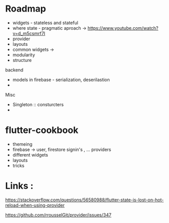 # Roadmap

* widgets - stateless and stateful
* where state - pragmatic aproach -> https://www.youtube.com/watch?v=d_m5csmrf7I
* provider
* layouts
* common widgets -> 
* modularity
* structure

backend

* models in firebase - serialization, deserilastion
* 

Misc

* Singleton :: consturcters
* 


# flutter-cookbook

* themeing
* firebase -> user, firestore signin's , ... providers
* different widgets
* layouts
* tricks




# Links :

https://stackoverflow.com/questions/56580988/flutter-state-is-lost-on-hot-reload-when-using-provider


https://github.com/rrousselGit/provider/issues/347